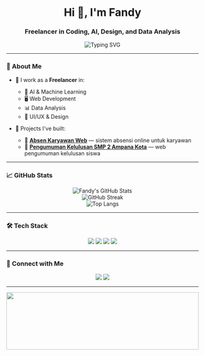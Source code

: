 <h1 align="center">Hi 👋, I'm Fandy</h1>
<h3 align="center">Freelancer in Coding, AI, Design, and Data Analysis</h3>

<p align="center">
  <img src="https://readme-typing-svg.demolab.com?font=Fira+Code&duration=3000&pause=1000&color=F7971E&center=true&vCenter=true&width=435&lines=Welcome+to+my+GitHub!;I+build+cool+projects+with+AI+%26+code;Freelancer+in+Web+%2F+Data+%2F+Design" alt="Typing SVG" />
</p>

---

### 🚀 About Me
- 💼 I work as a **Freelancer** in:
  - 🤖 AI & Machine Learning
  - 🖥️ Web Development
  - 📊 Data Analysis
  - 🎨 UI/UX & Design

- 🔨 Projects I've built:
  - 📅 **[Absen Karyawan Web](https://github.com/Admin-Dekstop/absen-karyawan-web)** — sistem absensi online untuk karyawan
  - 📢 **[Pengumuman Kelulusan SMP 2 Ampana Kota](https://github.com/Admin-Dekstop/kelulusan-smp2-ampana)** — web pengumuman kelulusan siswa

---

### 📈 GitHub Stats
<p align="center">
  <img src="https://github-readme-stats.vercel.app/api?username=Admin-Dekstop&show_icons=true&theme=radical" alt="Fandy's GitHub Stats" />
  <br/>
  <img src="https://streak-stats.demolab.com?user=Admin-Dekstop&theme=dark&hide_border=true" alt="GitHub Streak" />
  <br/>
  <img src="https://github-readme-stats.vercel.app/api/top-langs/?username=Admin-Dekstop&layout=compact&theme=tokyonight" alt="Top Langs" />
</p>

---

### 🛠️ Tech Stack
<p align="center">
  <img src="https://img.shields.io/badge/Code-JavaScript-informational?style=flat&logo=javascript&color=F7DF1E" />
  <img src="https://img.shields.io/badge/AI-Python-informational?style=flat&logo=python&color=3776AB" />
  <img src="https://img.shields.io/badge/Design-Figma-informational?style=flat&logo=figma&color=F24E1E" />
  <img src="https://img.shields.io/badge/Data%20Analysis-Pandas-informational?style=flat&logo=pandas&color=150458" />
</p>

---

### 🔗 Connect with Me
<p align="center">
  <a href="mailto:youremail@example.com"><img src="https://img.shields.io/badge/Gmail-DarkRed?style=for-the-badge&logo=gmail&logoColor=white" /></a>
  <a href="https://github.com/Admin-Dekstop"><img src="https://img.shields.io/badge/GitHub-000?style=for-the-badge&logo=github&logoColor=white" /></a>
</p>

---

<img src="https://raw.githubusercontent.com/andreasbm/readme/master/assets/waves/wave3.svg" width="100%" height="150px"/>

